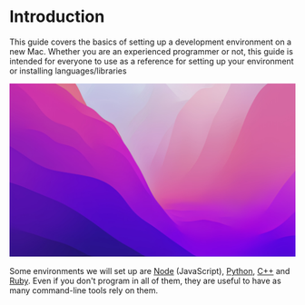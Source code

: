 # Introduction

This guide covers the basics of setting up a development environment on a new Mac. Whether you are an experienced programmer or not, this guide is intended for everyone to use as a reference for setting up your environment or installing languages/libraries

![macOS 12 - Monterey](.gitbook/assets/m3lfqbmxdw371.jpg)

Some environments we will set up are [Node](https://nodejs.org) \(JavaScript\), [Python](https://www.python.org), [C++](http://www.cplusplus.com) and [Ruby](https://www.ruby-lang.org). Even if you don't program in all of them, they are useful to have as many command-line tools rely on them.




